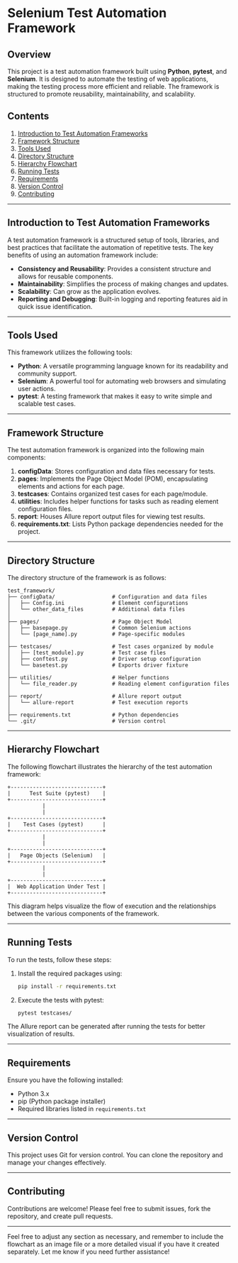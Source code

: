 

# Selenium Test Automation Framework

## Overview

This project is a test automation framework built using **Python**, **pytest**, and **Selenium**. It is designed to automate the testing of web applications, making the testing process more efficient and reliable. The framework is structured to promote reusability, maintainability, and scalability.

## Contents

1. [Introduction to Test Automation Frameworks](#introduction-to-test-automation-frameworks)
2. [Framework Structure](#framework-structure)
3. [Tools Used](#tools-used)
4. [Directory Structure](#directory-structure)
5. [Hierarchy Flowchart](#hierarchy-flowchart)
6. [Running Tests](#running-tests)
7. [Requirements](#requirements)
8. [Version Control](#version-control)
9. [Contributing](#contributing)

---

## Introduction to Test Automation Frameworks

A test automation framework is a structured setup of tools, libraries, and best practices that facilitate the automation of repetitive tests. The key benefits of using an automation framework include:

- **Consistency and Reusability**: Provides a consistent structure and allows for reusable components.
- **Maintainability**: Simplifies the process of making changes and updates.
- **Scalability**: Can grow as the application evolves.
- **Reporting and Debugging**: Built-in logging and reporting features aid in quick issue identification.

---

## Tools Used

This framework utilizes the following tools:

- **Python**: A versatile programming language known for its readability and community support.
- **Selenium**: A powerful tool for automating web browsers and simulating user actions.
- **pytest**: A testing framework that makes it easy to write simple and scalable test cases.

---

## Framework Structure

The test automation framework is organized into the following main components:

1. **configData**: Stores configuration and data files necessary for tests.
2. **pages**: Implements the Page Object Model (POM), encapsulating elements and actions for each page.
3. **testcases**: Contains organized test cases for each page/module.
4. **utilities**: Includes helper functions for tasks such as reading element configuration files.
5. **report**: Houses Allure report output files for viewing test results.
6. **requirements.txt**: Lists Python package dependencies needed for the project.

---

## Directory Structure

The directory structure of the framework is as follows:

```plaintext
test_framework/
├── configData/                  # Configuration and data files
│   ├── Config.ini               # Element configurations
│   └── other_data_files         # Additional data files
│
├── pages/                       # Page Object Model
│   ├── basepage.py              # Common Selenium actions
│   └── [page_name].py           # Page-specific modules
│
├── testcases/                   # Test cases organized by module
│   ├── [test_module].py         # Test case files
│   ├── conftest.py              # Driver setup configuration
│   └── basetest.py              # Exports driver fixture
│
├── utilities/                   # Helper functions
│   └── file_reader.py           # Reading element configuration files
│
├── report/                      # Allure report output
│   └── allure-report            # Test execution reports
│
├── requirements.txt             # Python dependencies
└── .git/                        # Version control
```

---

## Hierarchy Flowchart

The following flowchart illustrates the hierarchy of the test automation framework:

```plaintext
+-----------------------------+
|      Test Suite (pytest)    |
+-----------------------------+
           |
           |
+-----------------------------+
|    Test Cases (pytest)      |
+-----------------------------+
           |
           |
+-----------------------------+
|   Page Objects (Selenium)   |
+-----------------------------+
           |
           |
+-----------------------------+
|  Web Application Under Test |
+-----------------------------+
```

This diagram helps visualize the flow of execution and the relationships between the various components of the framework.

---

## Running Tests

To run the tests, follow these steps:

1. Install the required packages using:
   ```bash
   pip install -r requirements.txt
   ```

2. Execute the tests with pytest:
   ```bash
   pytest testcases/
   ```

The Allure report can be generated after running the tests for better visualization of results.

---

## Requirements

Ensure you have the following installed:

- Python 3.x
- pip (Python package installer)
- Required libraries listed in `requirements.txt`

---

## Version Control

This project uses Git for version control. You can clone the repository and manage your changes effectively.

---

## Contributing

Contributions are welcome! Please feel free to submit issues, fork the repository, and create pull requests.

---

Feel free to adjust any section as necessary, and remember to include the flowchart as an image file or a more detailed visual if you have it created separately. Let me know if you need further assistance!
